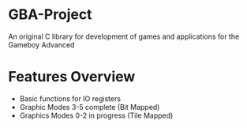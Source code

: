 # GBA-Project
An original C library for development of games and applications for the Gameboy Advanced
# Features Overview
- Basic functions for IO registers
- Graphic Modes 3-5 complete (Bit Mapped)
- Graphics Modes 0-2 in progress (Tile Mapped)